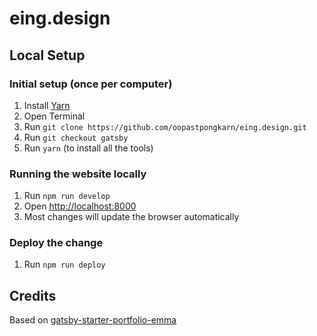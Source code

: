 # eing.design

## Local Setup

### Initial setup (once per computer)

1. Install [Yarn](https://yarnpkg.com/en/)
1. Open Terminal
1. Run `git clone https://github.com/oopastpongkarn/eing.design.git`
1. Run `git checkout gatsby`
1. Run `yarn` (to install all the tools)

### Running the website locally

1. Run `npm run develop`
1. Open <http://localhost:8000>
1. Most changes will update the browser automatically

### Deploy the change

1. Run `npm run deploy`

## Credits

Based on [gatsby-starter-portfolio-emma](https://github.com/LekoArts/gatsby-starter-portfolio-emma)
